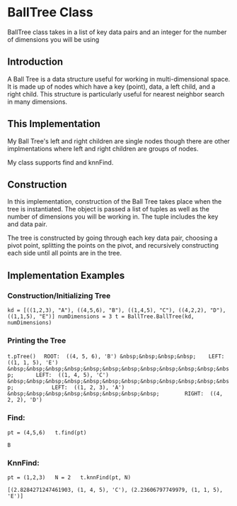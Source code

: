 # **BallTree Class**
BallTree class takes in a list of key data pairs and an integer for the number of dimensions you will be using

## Introduction
A Ball Tree is a data structure useful for working in multi-dimensional space. It is made up of nodes which have a key (point), data, a left child, and a right child. This structure is particularly useful for nearest neighbor search in many dimensions. 

## This Implementation
My Ball Tree's left and right children are single nodes though there are other implmentations where left and right children are groups of nodes. 

My class supports find and knnFind.

## Construction
In this implementation, construction of the Ball Tree takes place when the tree is instantiated. The object is passed a list of tuples as well as the number of dimensions you will be working in. The tuple includes the key and data pair. 

The tree is constructed by going through each key data pair, choosing a pivot point, splitting the points on the pivot, and recursively constructing each side until all points are in the tree. 

## Implementation Examples
### Construction/Initializing Tree

`
kd = [((1,2,3), "A"), ((4,5,6), "B"), ((1,4,5), "C"), ((4,2,2), "D"), ((1,1,5), "E")]
numDimensions = 3
t = BallTree.BallTree(kd, numDimensions)
`

### Printing the Tree
`t.pTree()  `
`ROOT:  ((4, 5, 6), 'B')
&nbsp;&nbsp;&nbsp;&nbsp;    LEFT:  ((1, 1, 5), 'E')
&nbsp;&nbsp;&nbsp;&nbsp;&nbsp;&nbsp;&nbsp;&nbsp;&nbsp;&nbsp;&nbsp;&nbsp;       LEFT:  ((1, 4, 5), 'C')
&nbsp;&nbsp;&nbsp;&nbsp;&nbsp;&nbsp;&nbsp;&nbsp;&nbsp;&nbsp;&nbsp;&nbsp;            LEFT:  ((1, 2, 3), 'A')
&nbsp;&nbsp;&nbsp;&nbsp;&nbsp;&nbsp;&nbsp;&nbsp;        RIGHT:  ((4, 2, 2), 'D')`

### Find: 
`pt = (4,5,6)  
t.find(pt)  `

`B`

### KnnFind: 
`
pt = (1,2,3)  
N = 2  
t.knnFind(pt, N)  `

`[(2.8284271247461903, (1, 4, 5), 'C'), (2.23606797749979, (1, 1, 5), 'E')]`
